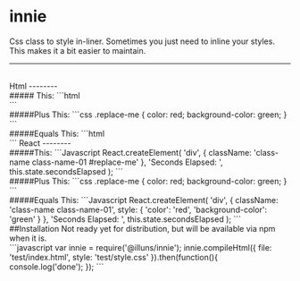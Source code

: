 # innie
Css class to style in-liner. Sometimes you just need to inline your styles. This makes it a bit easier to maintain.

---
<br />
Html
--------
<br />
##### This:
```html
    <div class="class-name class-name-01 #replace-me"></div>
```
<br />
#####Plus This:
```css
    .replace-me {
        color: red;
        background-color: green;
    }
```
<br />
#####Equals This:
```html
    <div class="class-name class-name-01" style="color: red; background-color: green;"></div>
```
React
--------
<br />
#####This:
```Javascript
    React.createElement(
      'div',
      { className: 'class-name class-name-01 #replace-me' },
      'Seconds Elapsed: ',
      this.state.secondsElapsed
    );
```
<br />
#####Plus This:
```css
    .replace-me {
        color: red;
        background-color: green;
    }
```
<br />
#####Equals This:
```Javascript
    React.createElement(
      'div',
      { className: 'class-name class-name-01', style: { 'color': 'red', 'background-color': 'green' } },
      'Seconds Elapsed: ',
      this.state.secondsElapsed
    );
```
<br />
##Installation
Not ready yet for distribution, but will be available via npm when it is.
<br />
```javascript
    var innie      = require('@illuns/innie');
    innie.compileHtml({
        file: 'test/index.html',
        style: 'test/style.css'
    }).then(function(){
        console.log('done');
    });
```
